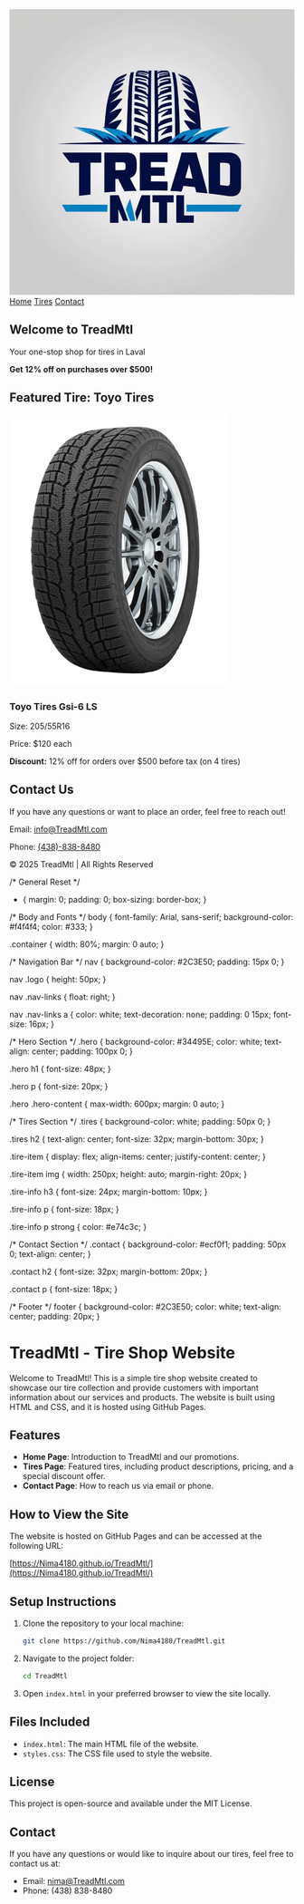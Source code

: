 <!DOCTYPE html>
<html lang="en">
<head>
  <meta charset="UTF-8">
  <meta name="viewport" content="width=device-width, initial-scale=1.0">
  <title>TreadMtl - Your Tire Shop</title>
  <link rel="stylesheet" href="styles.css">
</head>
<body>
  <!-- Navigation Bar -->
  <nav>
    <div class="container">
      <img src="toyo-tires.png" alt="TreadMtl Logo" class="logo">
      <div class="nav-links">
        <a href="#home">Home</a>
        <a href="#tires">Tires</a>
        <a href="#contact">Contact</a>
      </div>
    </div>
  </nav>

  <!-- Hero Section -->
  <section id="home" class="hero">
    <div class="hero-content">
      <h1>Welcome to TreadMtl</h1>
      <p>Your one-stop shop for tires in Laval</p>
      <p><strong>Get 12% off on purchases over $500!</strong></p>
    </div>
  </section>

  <!-- Tire Section -->
  <section id="tires" class="tires">
    <div class="container">
      <h2>Featured Tire: Toyo Tires</h2>
      <div class="tire-item">
        <img src="tire1.jpg" alt="Toyo Tire" class="tire-img">
        <div class="tire-info">
          <h3>Toyo Tires Gsi-6 LS</h3>
          <p>Size: 205/55R16</p>
          <p>Price: $120 each</p>
          <p><strong>Discount:</strong> 12% off for orders over $500 before tax (on 4 tires)</p>
        </div>
      </div>
    </div>
  </section>

  <!-- Contact Section -->
  <section id="contact" class="contact">
    <div class="container">
      <h2>Contact Us</h2>
      <p>If you have any questions or want to place an order, feel free to reach out!</p>
      <p>Email: <a href="mailto:info@TreadMtl.com">info@TreadMtl.com</a></p>
      <p>Phone: <a href="tel:+14388388480">(438)-838-8480</a></p>
    </div>
  </section>

  <footer>
    <p>&copy; 2025 TreadMtl | All Rights Reserved</p>
  </footer>
</body>
</html>

/* General Reset */
* {
  margin: 0;
  padding: 0;
  box-sizing: border-box;
}

/* Body and Fonts */
body {
  font-family: Arial, sans-serif;
  background-color: #f4f4f4;
  color: #333;
}

.container {
  width: 80%;
  margin: 0 auto;
}

/* Navigation Bar */
nav {
  background-color: #2C3E50;
  padding: 15px 0;
}

nav .logo {
  height: 50px;
}

nav .nav-links {
  float: right;
}

nav .nav-links a {
  color: white;
  text-decoration: none;
  padding: 0 15px;
  font-size: 16px;
}

/* Hero Section */
.hero {
  background-color: #34495E;
  color: white;
  text-align: center;
  padding: 100px 0;
}

.hero h1 {
  font-size: 48px;
}

.hero p {
  font-size: 20px;
}

.hero .hero-content {
  max-width: 600px;
  margin: 0 auto;
}

/* Tires Section */
.tires {
  background-color: white;
  padding: 50px 0;
}

.tires h2 {
  text-align: center;
  font-size: 32px;
  margin-bottom: 30px;
}

.tire-item {
  display: flex;
  align-items: center;
  justify-content: center;
}

.tire-item img {
  width: 250px;
  height: auto;
  margin-right: 20px;
}

.tire-info h3 {
  font-size: 24px;
  margin-bottom: 10px;
}

.tire-info p {
  font-size: 18px;
}

.tire-info p strong {
  color: #e74c3c;
}

/* Contact Section */
.contact {
  background-color: #ecf0f1;
  padding: 50px 0;
  text-align: center;
}

.contact h2 {
  font-size: 32px;
  margin-bottom: 20px;
}

.contact p {
  font-size: 18px;
}

/* Footer */
footer {
  background-color: #2C3E50;
  color: white;
  text-align: center;
  padding: 20px;
}

# TreadMtl - Tire Shop Website

Welcome to TreadMtl! This is a simple tire shop website created to showcase our tire collection and provide customers with important information about our services and products. The website is built using HTML and CSS, and it is hosted using GitHub Pages.

## Features

- **Home Page**: Introduction to TreadMtl and our promotions.
- **Tires Page**: Featured tires, including product descriptions, pricing, and a special discount offer.
- **Contact Page**: How to reach us via email or phone.

## How to View the Site

The website is hosted on GitHub Pages and can be accessed at the following URL:

[https://Nima4180.github.io/TreadMtl/](https://Nima4180.github.io/TreadMtl/)

## Setup Instructions

1. Clone the repository to your local machine:
    ```bash
    git clone https://github.com/Nima4180/TreadMtl.git
    ```

2. Navigate to the project folder:
    ```bash
    cd TreadMtl
    ```

3. Open `index.html` in your preferred browser to view the site locally.

## Files Included

- `index.html`: The main HTML file of the website.
- `styles.css`: The CSS file used to style the website.

## License

This project is open-source and available under the MIT License.

## Contact

If you have any questions or would like to inquire about our tires, feel free to contact us at:

- Email: [nima@TreadMtl.com](mailto:nima@TreadMtl.com)
- Phone: (438) 838-8480
